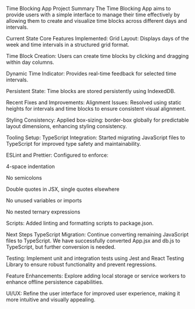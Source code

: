 Time Blocking App
Project Summary
The Time Blocking App aims to provide users with a simple interface to manage their time effectively by allowing them to create and visualize time blocks across different days and intervals.

Current State
Core Features Implemented:
Grid Layout: Displays days of the week and time intervals in a structured grid format.

Time Block Creation: Users can create time blocks by clicking and dragging within day columns.

Dynamic Time Indicator: Provides real-time feedback for selected time intervals.

Persistent State: Time blocks are stored persistently using IndexedDB.

Recent Fixes and Improvements:
Alignment Issues: Resolved using static heights for intervals and time blocks to ensure consistent visual alignment.

Styling Consistency: Applied box-sizing: border-box globally for predictable layout dimensions, enhancing styling consistency.

Tooling Setup:
TypeScript Integration: Started migrating JavaScript files to TypeScript for improved type safety and maintainability.

ESLint and Prettier: Configured to enforce:

4-space indentation

No semicolons

Double quotes in JSX, single quotes elsewhere

No unused variables or imports

No nested ternary expressions

Scripts: Added linting and formatting scripts to package.json.

Next Steps
TypeScript Migration:
Continue converting remaining JavaScript files to TypeScript. We have successfully converted App.jsx and db.js to TypeScript, but further conversion is needed.

Testing:
Implement unit and integration tests using Jest and React Testing Library to ensure robust functionality and prevent regressions.

Feature Enhancements:
Explore adding local storage or service workers to enhance offline persistence capabilities.

UI/UX:
Refine the user interface for improved user experience, making it more intuitive and visually appealing.
